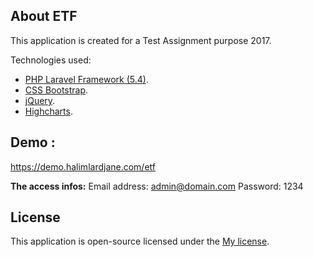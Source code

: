 ## About ETF
This application is created for a Test Assignment purpose 2017.

Technologies used:

- [PHP Laravel Framework (5.4)](https://laravel.com/docs/routing).
- [CSS Bootstrap](http://getbootstrap.com/).
- [jQuery](https://jquery.com/).
- [Highcharts](https://www.highcharts.com/).

## Demo : 
https://demo.halimlardjane.com/etf

**The access infos:**
Email address: admin@domain.com
Password: 1234





## License

This application is open-source licensed under the [My license](http://halim.lardjane.com/).
